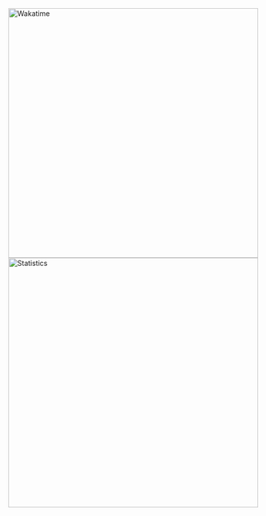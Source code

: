 <img src="https://github-readme-stats.vercel.app/api/wakatime?username=booky10&custom_title=Wakatime%20Statistics&line_height=20&layout=compact&langs_count=10&theme=monokai&title_color=ffffff&hide=other" alt="Wakatime" width="500">

<img src="https://github-readme-stats.vercel.app/api?username=booky10&show_icons=true&custom_title=GitHub%20Statistics&include_all_commits=true&count_private=true&theme=monokai&line_height=20&text_bold=false&title_color=ffffff&ring_color=eb1f6a" alt="Statistics" width="500">
